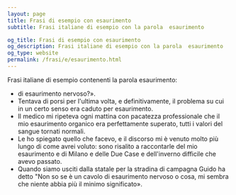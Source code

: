```yaml
---
layout: page
title: Frasi di esempio con esaurimento 
subtitle: Frasi italiane di esempio con la parola  esaurimento

og_title: Frasi di esempio con esaurimento 
og_description: Frasi italiane di esempio con la parola  esaurimento
og_type: website
permalink: /frasi/e/esaurimento.html
---
```


Frasi italiane di esempio contenenti la parola esaurimento:


- di esaurimento nervoso?».
- Tentava di porsi per l'ultima volta, e definitivamente, il problema su cui in un certo senso era caduto per esaurimento.
- Il medico mi ripeteva ogni mattina con pacatezza professionale che il mio esaurimento organico era perfettamente superato, tutti i valori del sangue tornati normali.
- Le ho spiegato quello che facevo, e il discorso mi è venuto molto più lungo di come avrei voluto: sono risalito a raccontarle del mio esaurimento e di Milano e delle Due Case e dell'inverno difficile che avevo passato.
- Quando siamo usciti dalla statale per la stradina di campagna Guido ha detto "Non so se è un cavolo di esaurimento nervoso o cosa, mi sembra che niente abbia più il minimo significato».
